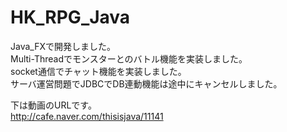 # HK_RPG_Java

Java_FXで開発しました。<br>
Multi-Threadでモンスターとのバトル機能を実装しました。<br>
socket通信でチャット機能を実装しました。<br>
サーバ運営問題でJDBCでDB連動機能は途中にキャンセルしました。<br>

下は動画のURLです。<br>
http://cafe.naver.com/thisisjava/11141
